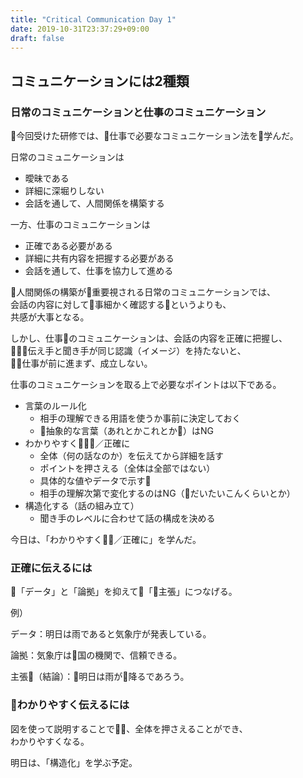 ```yaml
---
title: "Critical Communication Day 1"
date: 2019-10-31T23:37:29+09:00
draft: false
---
```

## コミュニケーションには2種類

### 日常のコミュニケーションと仕事のコミュニケーション

今回受けた研修では、仕事で必要なコミュニケーション法を学んだ。

日常のコミュニケーションは

* 曖昧である
* 詳細に深堀りしない
* 会話を通して、人間関係を構築する

一方、仕事のコミュニケーションは

 * 正確である必要がある
 * 詳細に共有内容を把握する必要がある
 * 会話を通して、仕事を協力して進める

人間関係の構築が重要視される日常のコミュニケーションでは、  
会話の内容に対して事細かく確認するというよりも、  
共感が大事となる。

しかし、仕事のコミュニケーションは、会話の内容を正確に把握し、  
伝え手と聞き手が同じ認識（イメージ）を持たないと、  
仕事が前に進まず、成立しない。

仕事のコミュニケーションを取る上で必要なポイントは以下である。

 * 言葉のルール化
   * 相手の理解できる用語を使うか事前に決定しておく
   * 抽象的な言葉（あれとかこれとか）はNG
 * わかりやすく／正確に
   * 全体（何の話なのか）を伝えてから詳細を話す
   * ポイントを押さえる（全体は全部ではない）
   * 具体的な値やデータで示す
   * 相手の理解次第で変化するのはNG（だいたいこんくらいとか）
 * 構造化する（話の組み立て）
   * 聞き手のレベルに合わせて話の構成を決める

今日は、「わかりやすく／正確に」を学んだ。

### 正確に伝えるには

「データ」と「論拠」を抑えて「主張」につなげる。

例）

データ：明日は雨であると気象庁が発表している。

論拠：気象庁は国の機関で、信頼できる。

主張（結論）：明日は雨が降るであろう。

### わかりやすく伝えるには

図を使って説明することで、全体を押さえることができ、  
わかりやすくなる。

明日は、「構造化」を学ぶ予定。